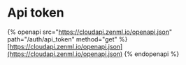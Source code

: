 # Api token

{% openapi src="https://cloudapi.zenml.io/openapi.json" path="/auth/api_token" method="get" %}
[https://cloudapi.zenml.io/openapi.json](https://cloudapi.zenml.io/openapi.json)
{% endopenapi %}
